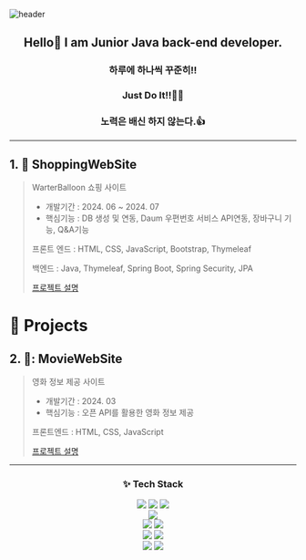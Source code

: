![header](https://capsule-render.vercel.app/api?type=cylinder&color=auto&height=200&section=header&text=Ku%20World&fontSize=90&animation=fadeIn)





<h2 align="center">Hello👋  I am Junior Java back-end developer. </h2>

<h3 align="center">하루에 하나씩 꾸준히!! </h3>
<h3 align="center">Just Do It!!🏃‍♂️</h3> 
<h3 align="center">노력은 배신 하지 않는다.👍</h3>

-----------------------------------------------------------------------
## 1. 🛒 ShoppingWebSite
> WarterBalloon 쇼핑 사이트
> * 개발기간 : 2024. 06 ~ 2024. 07
> * 핵심기능 : DB 생성 및 연동, Daum 우편번호 서비스 API연동, 장바구니 기능, Q&A기능
>
>  프론트 엔드 : HTML, CSS, JavaScript, Bootstrap, Thymeleaf
>
>  백엔드 : Java, Thymeleaf, Spring Boot, Spring Security, JPA
>
> [프로젝트 설명](https://github.com/Kuworld/waterBalloon_Spring_Project)

# 📓 Projects

## 2. 🎥: MovieWebSite
> 영화 정보 제공 사이트
>  * 개발기간 : 2024. 03
>  * 핵심기능 : 오픈 API를 활용한 영화 정보 제공
>
> 프론트엔드 : HTML, CSS, JavaScript
>
> [프로젝트 설명](https://github.com/Kuworld/Green_MoviesProject)






* * *
<h3 align="center">✨ Tech Stack</h3>


<div align="center">  
  <img src="https://img.shields.io/badge/Java-007396?style=for-the-badge&logo=OpenJDK&logoColor=white"> <img src="https://img.shields.io/badge/HTML5-E34F26?style=for-the-badge&logo=HTML5&logoColor=white">  <img src="https://img.shields.io/badge/css3-1572B6?style=for-the-badge&logo=css3&logoColor=white"> <br>
   <img src="https://img.shields.io/badge/javascript-F7DF1E?style=for-the-badge&logo=javascript&logoColor=white"><br>
  <img src="https://img.shields.io/badge/oracle-F80000?style=for-the-badge&logo=oracle&logoColor=white"> <img src="https://img.shields.io/badge/mysql-4479A1?style=for-the-badge&logo=mysql&logoColor=white"> <br>
  <img src="https://img.shields.io/badge/spring-6DB33F?style=for-the-badge&logo=spring&logoColor=white"> <img src="https://img.shields.io/badge/springboot-6DB33F?style=for-the-badge&logo=springboot&logoColor=white"><br> 
   <img src="https://img.shields.io/badge/python-3776AB?style=for-the-badge&logo=python&logoColor=white"> <img src="https://img.shields.io/badge/numpy-013243?style=for-the-badge&logo=numpy&logoColor=white"><br> 
</div>







